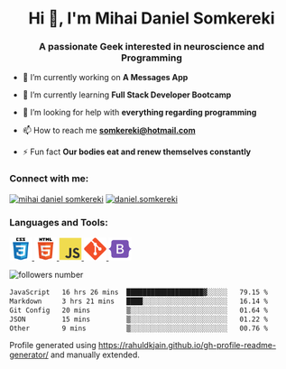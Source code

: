 <h1 align="center">Hi 👋, I'm Mihai Daniel Somkereki</h1>
<h3 align="center">A passionate Geek interested in neuroscience and Programming</h3>

- 🔭 I’m currently working on **A Messages App**

- 🌱 I’m currently learning **Full Stack Developer Bootcamp**

- 🤝 I’m looking for help with **everything regarding programming**

- 📫 How to reach me **somkereki@hotmail.com**

- ⚡ Fun fact **Our bodies eat and renew themselves constantly**

<h3 align="left">Connect with me:</h3>
<p align="left">
<a href="https://linkedin.com/in/mihai daniel somkereki" target="blank"><img align="center" src="https://raw.githubusercontent.com/rahuldkjain/github-profile-readme-generator/master/src/images/icons/Social/linked-in-alt.svg" alt="mihai daniel somkereki" height="30" width="40" /></a> <a href="https://instagram.com/daniel.somkereki" target="blank"><img align="center" src="https://raw.githubusercontent.com/rahuldkjain/github-profile-readme-generator/master/src/images/icons/Social/instagram.svg" alt="daniel.somkereki" height="30" width="40" /></a>
</p>

<h3 align="left">Languages and Tools:</h3>
<p align="left"> 
  <a href="https://www.w3schools.com/css/" target="_blank" rel="noreferrer"> 
    <img src="https://raw.githubusercontent.com/devicons/devicon/master/icons/css3/css3-original-wordmark.svg" alt="css3" width="40" height="40"/> 
  </a> 
  <a href="https://www.w3.org/html/" target="_blank" rel="noreferrer"> 
    <img src="https://raw.githubusercontent.com/devicons/devicon/master/icons/html5/html5-original-wordmark.svg" alt="html5" width="40" height="40"/> 
  </a> 
  <a href="https://developer.mozilla.org/en-US/docs/Web/JavaScript" target="_blank" rel="noreferrer"> 
    <img src="https://raw.githubusercontent.com/devicons/devicon/master/icons/javascript/javascript-original.svg" alt="javascript" width="40" height="40"/> 
  </a> 
  <a href="https://git-scm.com/" target="_blank">
    <img src="https://raw.githubusercontent.com/devicons/devicon/master/icons/git/git-original.svg" alt="Git logo" width="40" height="40"/>
  </a>
  <a href="https://getbootstrap.com/" target="_blank">
    <img src="https://raw.githubusercontent.com/devicons/devicon/master/icons/bootstrap/bootstrap-plain.svg" alt="Bootstrap logo" width="40" height="40"/>
  </a> 
</p>

![followers number](https://img.shields.io/github/followers/MDSkrki?style=social)

<!--START_SECTION:waka-->

```text
JavaScript   16 hrs 26 mins  ███████████████████▓░░░░░   79.15 %
Markdown     3 hrs 21 mins   ████░░░░░░░░░░░░░░░░░░░░░   16.14 %
Git Config   20 mins         ▒░░░░░░░░░░░░░░░░░░░░░░░░   01.64 %
JSON         15 mins         ▒░░░░░░░░░░░░░░░░░░░░░░░░   01.22 %
Other        9 mins          ▒░░░░░░░░░░░░░░░░░░░░░░░░   00.76 %
```

<!--END_SECTION:waka-->

Profile generated using https://rahuldkjain.github.io/gh-profile-readme-generator/ and manually extended.
